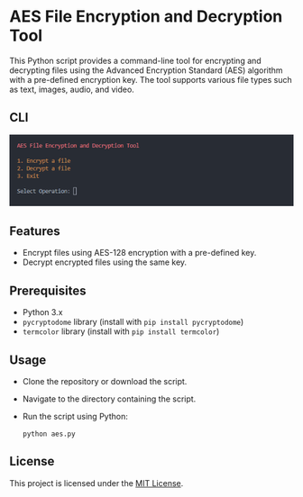 # AES File Encryption and Decryption Tool

This Python script provides a command-line tool for encrypting and decrypting files using the Advanced Encryption Standard (AES) algorithm with a pre-defined encryption key. The tool supports various file types such as text, images, audio, and video.

## CLI

![](CLI.PNG)

## Features

- Encrypt files using AES-128 encryption with a pre-defined key.
- Decrypt encrypted files using the same key.

## Prerequisites

- Python 3.x
- `pycryptodome` library (install with `pip install pycryptodome`)
- `termcolor` library (install with `pip install termcolor`)

## Usage

- Clone the repository or download the script.
- Navigate to the directory containing the script.
- Run the script using Python:

     ```
     python aes.py
     ```

## License

This project is licensed under the [MIT License](LICENSE).